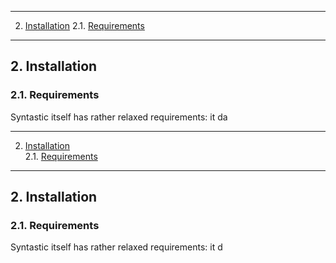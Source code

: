 
- - -
2. [Installation](#installation)
2.1. [Requirements](#requirements)

- - -

## 2\. Installation

### 2.1\. Requirements

Syntastic itself has rather relaxed requirements: it da



- - -
2. [Installation](#installation)  
2.1. [Requirements](#requirements)  

- - -


## 2\. Installation


### 2.1\. Requirements

Syntastic itself has rather relaxed requirements: it d



